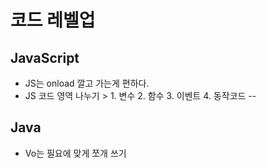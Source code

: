 # 코드 레벨업

## JavaScript
- JS는 onload 깔고 가는게 편하다.
- JS 코드 영역 나누기 > 1. 변수 2. 함수 3. 이벤트 4. 동작코드
--

## Java
- Vo는 필요에 맞게 쪼개 쓰기
